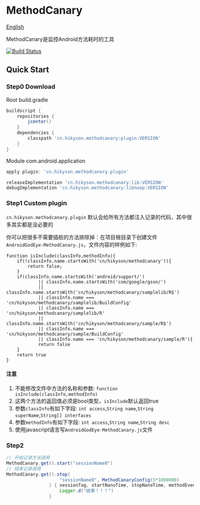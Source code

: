 # MethodCanary

[English](https://github.com/Kyson/MethodCanary/blob/master/README.md)

MethodCanary是监控Android方法耗时的工具

[![Build Status](https://travis-ci.org/Kyson/MethodCanary.svg?branch=master)](https://travis-ci.org/Kyson/MethodCanary)

## Quick Start

### Step0 Download

Root build.gradle

```groovy
buildscript {
    repositories {
        jcenter()
    }
    dependencies {
        classpath 'cn.hikyson.methodcanary:plugin:VERSION'
    }
}
```

Module com.android.application 

```groovy
apply plugin: 'cn.hikyson.methodcanary.plugin'

releaseImplementation 'cn.hikyson.methodcanary:lib:VERSION'
debugImplementation 'cn.hikyson.methodcanary:libnoop:VERSION'
```

### Step1 Custom plugin

`cn.hikyson.methodcanary.plugin` 默认会给所有方法都注入记录的代码，其中很多其实都是没必要的

你可以把很多不需要插桩的方法排除掉：在项目根目录下创建文件`AndroidGodEye-MethodCanary.js`，文件内容的样例如下:

```
function isInclude(classInfo,methodInfo){
    if(!classInfo.name.startsWith('cn/hikyson/methodcanary')){
        return false;
    }
    if(classInfo.name.startsWith('android/support/')
            || classInfo.name.startsWith('com/google/gson/')
            || classInfo.name.startsWith('cn/hikyson/methodcanary/samplelib/R$')
            || classInfo.name === 'cn/hikyson/methodcanary/samplelib/BuildConfig'
            || classInfo.name === 'cn/hikyson/methodcanary/samplelib/R'
            || classInfo.name.startsWith('cn/hikyson/methodcanary/sample/R$')
            || classInfo.name === 'cn/hikyson/methodcanary/sample/BuildConfig'
            || classInfo.name === 'cn/hikyson/methodcanary/sample/R'){
            return false
    }
    return true
}
```

#### 注意

1. 不能修改文件中方法的名称和参数: `function isInclude(classInfo,methodInfo)`
2. 这两个方法的返回值必须是bool类型，`isInclude`默认返回true
3. 参数`classInfo`有如下字段: `int access`,`String name`,`String superName`,`String[] interfaces`
4. 参数`methodInfo`有如下字段: `int access`,`String name`,`String desc`
5. 使用javascript语言写`AndroidGodEye-MethodCanary.js`文件

### Step2

```java
// 开始记录方法调用
MethodCanary.get().start("sessionName0")
// 结束记录调用
MethodCanary.get().stop(
                    "sessionName0", MethodCanaryConfig(5*1000000)
                ) { sessionTag, startNanoTime, stopNanoTime, methodEventMap ->
                    Logger.d("结束！！！")
                }
```